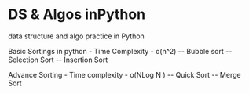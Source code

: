 # DS & Algos inPython
data structure and algo practice in Python

Basic Sortings in python - Time Complexity - o(n^2)
-- Bubble sort 
-- Selection Sort
-- Insertion Sort 

Advance Sorting - Time complexity - o(NLog N )
-- Quick Sort 
-- Merge Sort 
